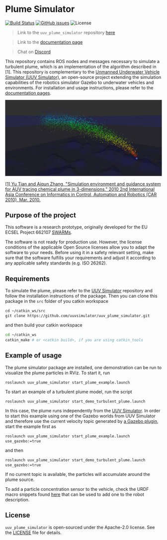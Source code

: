 # Plume Simulator

[![Build Status](https://travis-ci.org/uuvsimulator/uuv_plume_simulator.svg?branch=master)](https://travis-ci.org/uuvsimulator/uuv_plume_simulator)
[![GitHub issues](https://img.shields.io/github/issues/uuvsimulator/uuv_plume_simulator.svg)](https://github.com/uuvsimulator/uuv_plume_simulator/issues)
![License](https://img.shields.io/badge/license-Apache%202-blue.svg)

> Link to the `uuv_plume_simulator` repository [here](https://github.com/uuvsimulator/uuv_plume_simulator)

> Link to the [documentation page](https://uuvsimulator.github.io/packages/uuv_plume_simulator/intro/)

> Chat on [Discord](https://discord.gg/zNauF2F)

This repository contains ROS nodes and messages necessary to simulate a turbulent
plume, which is an implementation of the algorithm described in [1]. This repository
is complementary to the [Unmanned Underwater Vehicle Simulator (UUV Simulator)](https://github.com/uuvsimulator/uuv_simulator),
an open-source project extending the simulation capabilities of the robotics
simulator Gazebo to underwater vehicles and environments. For installation and
usage instructions, please refer to the [documentation pages](https://uuvsimulator.github.io/).

![Visualization in RViz](images/plume.png)

[[1] Yu Tian and Aiqun Zhang, "Simulation environment and guidance system for
    AUV tracing chemical plume in 3-dimensions," 2010 2nd International
    Asia Conference on Informatics in Control, Automation and Robotics
    (CAR 2010), Mar. 2010.](http://ieeexplore.ieee.org/document/5456812/)

## Purpose of the project

This software is a research prototype, originally developed for the EU ECSEL
Project 662107 [SWARMs](http://swarms.eu/).

The software is not ready for production use. However, the license conditions of the
applicable Open Source licenses allow you to adapt the software to your needs.
Before using it in a safety relevant setting, make sure that the software
fulfills your requirements and adjust it according to any applicable safety
standards (e.g. ISO 26262).

## Requirements

To simulate the plume, please refer to the [UUV Simulator](https://github.com/uuvsimulator/uuv_simulator)
repository and follow the installation instructions of the package. Then you can clone
this package in the `src` folder of you catkin workspace

```
cd ~/catkin_ws/src
git clone https://github.com/uuvsimulator/uuv_plume_simulator.git
```

and then build your catkin workspace

```bash
cd ~/catkin_ws
catkin_make # or <catkin build>, if you are using catkin_tools
```

## Example of usage

The plume simulator package are installed, one demonstration can be run to
visualize the plume particles in RViz. To start it, run

```
roslaunch uuv_plume_simulator start_plume_example.launch
```

To start an example of a turbulent plume model, run the script

```
roslaunch uuv_plume_simulator start_demo_turbulent_plume.launch
```

In this case, the plume runs independently from the [UUV Simulator](https://github.com/uuvsimulator/uuv_simulator).
In order to start this example using one of the Gazebo worlds from UUV Simulator and
therefore use the current velocity topic generated by [a Gazebo plugin](https://github.com/uuvsimulator/uuv_simulator/blob/master/uuv_world_plugins/uuv_world_ros_plugins/include/uuv_world_ros_plugins/UnderwaterCurrentROSPlugin.hh),
start the example first as

```
roslaunch uuv_plume_simulator start_plume_example.launch use_gazebo:=true
```

and then

```
roslaunch uuv_plume_simulator start_demo_turbulent_plume.launch use_gazebo:=true
```

If no current topic is available, the particles will accumulate
around the plume source.

To add a particle concentration sensor to the vehicle, check the URDF macro snippets
found [here](https://github.com/uuvsimulator/uuv_simulator/blob/master/uuv_sensor_plugins/uuv_sensor_plugins_ros/urdf/chemical_concentration.xacro)
that can be used to add one to the robot description.

## License

`uuv_plume_simulator` is open-sourced under the Apache-2.0 license. See the
[LICENSE](https://github.com/uuvsimulator/uuv_plume_simulator/blob/master/LICENSE) file for details.
